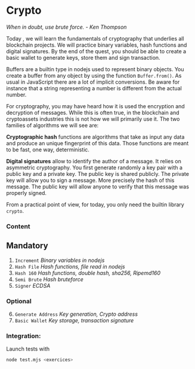 # Crypto

_When in doubt, use brute force. - Ken Thompson_

Today , we will learn the fundamentals of cryptography that underlies all blockchain projects. We will practice binary variables, hash functions and digital signatures. By the end of the quest, you should be able to create a basic wallet to generate keys, store them and sign transaction.

Buffers are a builtin type in nodejs used to represent binary objects. You create a buffer from any object by using the function `Buffer.from()`. As usual in JavaScript there are a lot of implicit conversions. Be aware for instance that a string representing a number is different from the actual number.

For cryptography, you may have heard how it is used the encryption and decryption of messages. While this is often true, in the blockchain and cryptoassets industries this is not how we will primarily use it. The two families of algorithms we will see are:

**Cryptographic hash** functions are algorithms that take as input any data and produce an unique fingerprint of this data. Those functions are meant to be fast, one way, deterministic.

**Digital signatures** allow to identify the author of a message. It relies on asymmetric cryptography. You first generate randomly a key pair with a public key and a private key. The public key is shared publicly. The private key will allow you to sign a message. More precisely the hash of this message. The public key will allow anyone to verify that this message was properly signed.

From a practical point of view, for today, you only need the builtin library `crypto`.

### **Content**

## Mandatory

1. `Increment` _Binary variables in nodejs_
2. `Hash File` _Hash functions, file read in nodejs_
3. `Hash 160` _Hash functions, double hash, sha256, Ripemd160_
4. `Semi Brute` _Hash bruteforce_
5. `Signer` _ECDSA_

### Optional

6. `Generate Address` _Key generation, Crypto address_
7. `Basic Wallet` _Key storage, transaction signature_

### Integration:

Launch tests with

```sh
node test.mjs <exercices>
```

